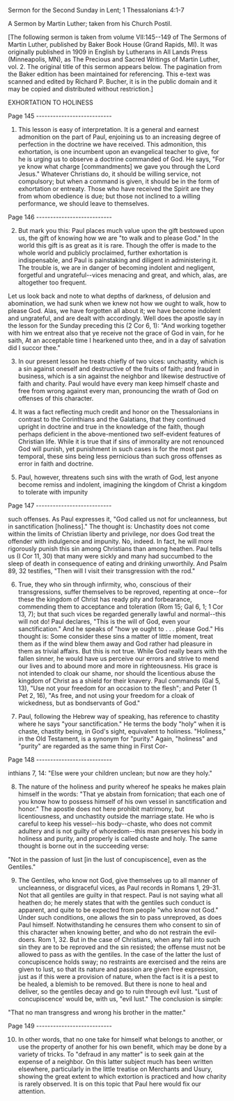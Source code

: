 Sermon for the Second Sunday in Lent; 1 Thessalonians 4:1-7
	
	

A Sermon by Martin Luther; taken from his Church Postil.

[The following sermon is taken from volume VII:145--149 of The Sermons of Martin Luther, published by Baker Book House (Grand Rapids, MI). It was originally published in 1909 in English by Lutherans in All Lands Press (Minneapolis, MN), as The Precious and Sacred Writings of Martin Luther, vol. 2. The original title of this sermon appears below. The pagination from the Baker edition has been maintained for referencing. This e-text was scanned and edited by Richard P. Bucher, it is in the public domain and it may be copied and distributed without restriction.]

EXHORTATION TO HOLINESS

Page 145 ---------------------------

1. This lesson is easy of interpretation. It is a general and earnest admonition on the part of Paul, enjoining us to an increasing degree of perfection in the doctrine we have received. This admonition, this exhortation, is one incumbent upon an evangelical teacher to give, for he is urging us to observe a doctrine commanded of God. He says, "For ye know what charge [commandments] we gave you through the Lord Jesus." Whatever Christians do, it should be willing service, not compulsory; but when a command is given, it should be in the form of exhortation or entreaty. Those who have received the Spirit are they from whom obedience is due; but those not inclined to a willing performance, we should leave to themselves.


Page 146 ---------------------------


2. But mark you this: Paul places much value upon the gift bestowed upon us, the gift of knowing how we are "to walk and to please God." In the world this gift is as great as it is rare. Though the offer is made to the whole world and publicly proclaimed, further exhortation is indispensable, and Paul is painstaking and diligent in administering it. The trouble is, we are in danger of becoming indolent and negligent, forgetful and ungrateful--vices menacing and great, and which, alas, are altogether too frequent.


Let us look back and note to what depths of darkness, of delusion and abomination, we had sunk when we knew not how we ought to walk, how to please God. Alas, we have forgotten all about it; we have become indolent and ungrateful, and are dealt with accordingly. Well does the apostle say in the lesson for the Sunday preceding this (2 Cor 6, 1): "And working together with him we entreat also that ye receive not the grace of God in vain, for he saith, At an acceptable time I hearkened unto thee, and in a day of salvation did I succor thee."


3. In our present lesson he treats chiefly of two vices: unchastity, which is a sin against oneself and destructive of the fruits of faith; and fraud in business, which is a sin against the neighbor and likewise destructive of faith and charity. Paul would have every man keep himself chaste and free from wrong against every man, pronouncing the wrath of God on offenses of this character.


4. It was a fact reflecting much credit and honor on the Thessalonians in contrast to the Corinthians and the Galatians, that they continued upright in doctrine and true in the knowledge of the faith, though perhaps deficient in the above-mentioned two self-evident features of Christian life. While it is true that if sins of immorality are not renounced God will punish, yet punishment in such cases is for the most part temporal, these sins being less pernicious than such gross offenses as error in faith and doctrine.


5. Paul, however, threatens such sins with the wrath of God, lest anyone become remiss and indolent, imagining the kingdom of Christ a kingdom to tolerate with impunity


Page 147 ---------------------------


such offenses. As Paul expresses it, "God called us not for uncleanness, but in sanctification [holiness]." The thought is: Unchastity does not come within the limits of Christian liberty and privilege, nor does God treat the offender with indulgence and impunity. No, indeed. In fact, he will more rigorously punish this sin among Christians than among heathen. Paul tells us (I Cor 11, 30) that many were sickly and many had succumbed to the sleep of death in consequence of eating and drinking unworthily. And Psalm 89, 32 testifies, "Then will I visit their transgression with the rod."


6. True, they who sin through infirmity, who, conscious of their transgressions, suffer themselves to be reproved, repenting at once--for these the kingdom of Christ has ready pity and forbearance, commending them to acceptance and toleration (Rom 15; Gal 6, 1; 1 Cor 13, 7); but that such vices be regarded generally lawful and normal--this will not do! Paul declares, "This is the will of God, even your sanctification." And he speaks of "how ye ought to . . . please God." His thought is: Some consider these sins a matter of little moment, treat them as if the wind blew them away and God rather had pleasure in them as trivial affairs. But this is not true. While God really bears with the fallen sinner, he would have us perceive our errors and strive to mend our lives and to abound more and more in righteousness. His grace is not intended to cloak our shame, nor should the licentious abuse the kingdom of Christ as a shield for their knavery. Paul commands (Gal 5, 13), "Use not your freedom for an occasion to the flesh"; and Peter (1 Pet 2, 16), "As free, and not using your freedom for a cloak of wickedness, but as bondservants of God."


7. Paul, following the Hebrew way of speaking, has reference to chastity where he says "your sanctification." He terms the body "holy" when it is chaste, chastity being, in God's sight, equivalent to holiness. "Holiness," in the Old Testament, is a synonym for "purity." Again, "holiness" and "purity" are regarded as the same thing in First Cor-


Page 148 ---------------------------


inthians 7, 14: "Else were your children unclean; but now are they holy."


8. The nature of the holiness and purity whereof he speaks he makes plain himself in the words: "That ye abstain from fornication; that each one of you know how to possess himself of his own vessel in sanctification and honor." The apostle does not here prohibit matrimony, but licentiousness, and unchastity outside the marriage state. He who is careful to keep his vessel--his body--chaste, who does not commit adultery and is not guilty of whoredom--this man preserves his body in holiness and purity, and properly is called chaste and holy. The same thought is borne out in the succeeding verse:


"Not in the passion of lust [in the lust of concupiscence], even as the Gentiles."


9. The Gentiles, who know not God, give themselves up to all manner of uncleanness, or disgraceful vices, as Paul records in Romans 1, 29-31. Not that all gentiles are guilty in that respect. Paul is not saying what all heathen do; he merely states that with the gentiles such conduct is apparent, and quite to be expected from people "who know not God." Under such conditions, one allows the sin to pass unreproved, as does Paul himself. Notwithstanding he censures them who consent to sin of this character when knowing better, and who do not restrain the evil-doers. Rom 1, 32. But in the case of Christians, when any fall into such sin they are to be reproved and the sin resisted; the offense must not be allowed to pass as with the gentiles. In the case of the latter the lust of concupiscence holds sway; no restraints are exercised and the reins are given to lust, so that its nature and passion are given free expression, just as if this were a provision of nature, when the fact is it is a pest to be healed, a blemish to be removed. But there is none to heal and deliver, so the gentiles decay and go to ruin through evil lust. "Lust of concupiscence' would be, with us, "evil lust." The conclusion is simple:


"That no man transgress and wrong his brother in the matter."


Page 149 ---------------------------


10. In other words, that no one take for himself what belongs to another, or use the property of another for his own benefit, which may be done by a variety of tricks. To "defraud in any matter" is to seek gain at the expense of a neighbor. On this latter subject much has been written elsewhere, particularly in the little treatise on Merchants and Usury, showing the great extent to which extortion is practiced and how charity is rarely observed. It is on this topic that Paul here would fix our attention.
 